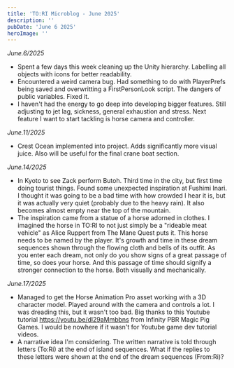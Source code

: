 ```yaml
---
title: 'TO:RI Microblog - June 2025'
description: ''
pubDate: 'June 6 2025'
heroImage: ''
---
```


*June.6/2025*
<br>
- Spent a few days this week cleaning up the Unity hierarchy. Labelling all objects with icons for better readability.
- Encountered a weird camera bug. Had something to do with PlayerPrefs being saved and overwritting a FirstPersonLook script. The dangers of public variables. Fixed it.
- I haven't had the energy to go deep into developing bigger features. Still adjusting to jet lag, sickness, general exhaustion and stress. Next feature I want to start tackling is horse camera and controller.

*June.11/2025*
<br>
- Crest Ocean implemented into project. Adds significantly more visual juice. Also will be useful for the final crane boat section.

*June.14/2025*
<br>
- In Kyoto to see Zack perform Butoh. Third time in the city, but first time doing tourist things. Found some unexpected inspiration at Fushimi Inari. I thought it was going to be a bad time with how crowded I hear it is, but it was actually very quiet (probably due to the heavy rain). It also becomes almost empty near the top of the mountain. 
- The inspiration came from a statue of a horse adorned in clothes. I imagined the horse in TO:RI to not just simply be a "rideable meat vehicle" as Alice Ruppert from The Mane Quest puts it. This horse needs to be named by the player. It's growth and time in these dream sequences shown through the flowing cloth and bells of its outfit. As you enter each dream, not only do you show signs of a great passage of time, so does your horse. And this passage of time should signify a stronger connection to the horse. Both visually and mechanically.

*June.17/2025*
<br>
- Managed to get the Horse Animation Pro asset working with a 3D character model. Played around with the camera and controls a lot. I was dreading this, but it wasn't too bad. Big thanks to this Youtube tutorial https://youtu.be/dl29aMmbbns from Infinity PBR Magic Pig Games. I would be nowhere if it wasn't for Youtube game dev tutorial videos.
- A narrative idea I'm considering. The written narrative is told through letters (To:Ri) at the end of island sequences. What if the replies to these letters were shown at the end of the dream sequences (From:Ri)?
